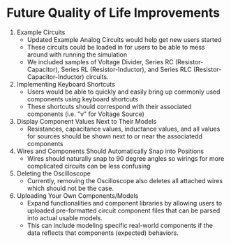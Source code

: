# Future Quality of Life Improvements
1. Example Circuits
    * Updated Example Analog Circuits would help get new users started
    * These circuits could be loaded in for users to be able to mess around with running the simulation
    * We included samples of Voltage Divider, Series RC (Resistor-Capacitor), Series RL (Resistor-Inductor), and Series RLC (Resistor-Capacitor-Inductor) circuits.
2. Implementing Keyboard Shortcuts
    * Users would be able to quickly and easily bring up commonly used components using keyboard shortcuts
    * These shortcuts should correspond with their associated components (i.e. "v" for Voltage Source)
3. Display Component Values Next to Their Models
    * Resistances, capacitance values, inductance values, and all values for sources should be shown next to or near the associatedd components
4. Wires and Components Should Automatically Snap into Positions
    * Wires should naturally snap to 90 degree angles so wirings for more complicated circuits can be less confusing
5. Deleting the Oscilloscope
    * Currently, removing the Oscilloscope also deletes all attached wires which should not be the case.
6. Uploading Your Own Components/Models
    * Expand functionalities and component libraries by allowing users to uploaded pre-formatted circuit component files that can be parsed into actual usable models.
    * This can include modeling specific real-world components if the data reflects that components (expected) behaviors.